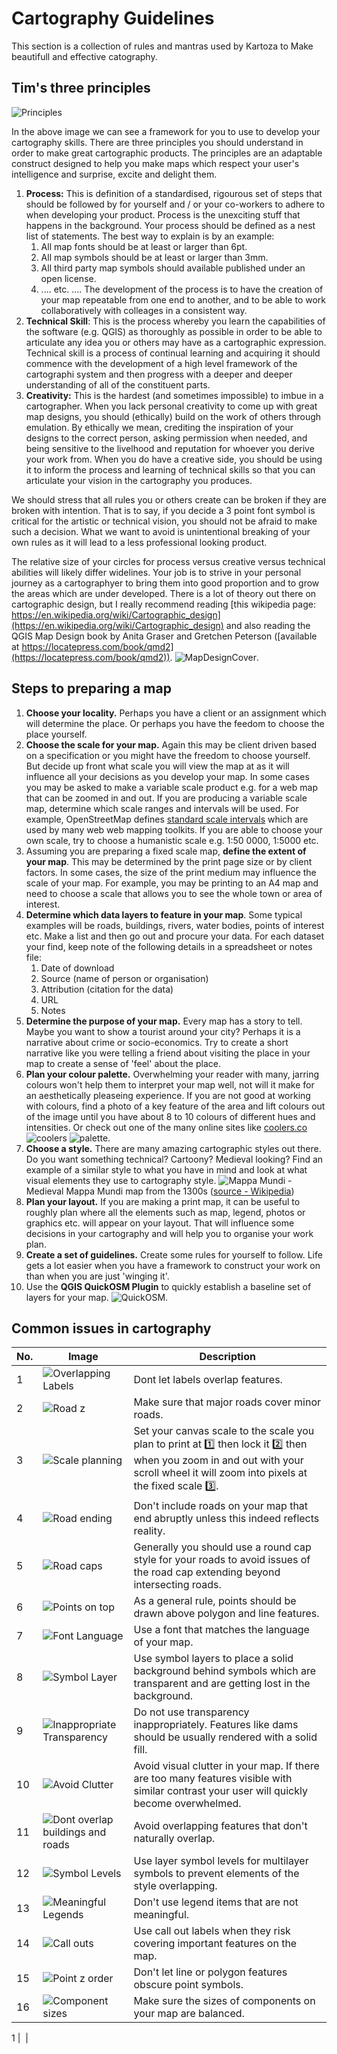# Cartography Guidelines

This section is a collection of rules and mantras used by Kartoza to Make beautifull and effective catography.

## Tim's three principles

![Principles](img/cartography-principles.png)

In the above image we can see a framework for you to use to develop your cartography skills. There are three principles you should understand in order to make great cartographic products. The principles are an adaptable construct designed to help you make maps which respect your user's intelligence and surprise, excite and delight them.

1. **Process:** This is definition of a standardised, rigourous set of steps that should be followed by for yourself and / or your co-workers to adhere to when developing your product. Process is the unexciting stuff that happens in the background. Your process should be defined as a nest list of statements. The best way to explain is by an example:
    1. All map fonts should be at least or larger than 6pt.
    2. All map symbols should be at least or larger than 3mm.
    3. All third party map symbols should available published under an open license.
    4. .... etc. ....
The development of the process is to have the creation of your map repeatable from one end to another, and to be able to work collaboratively with colleages in a consistent way.
2. **Technical Skill**: This is the process whereby you learn the capabilities of the software (e.g. QGIS) as thoroughly as possible in order to be able to articulate any idea you or others may have as a cartographic expression. Technical skill is a process of continual learning and acquiring it should commence with the development of a high level framework of the cartographi system and then progress with a deeper and deeper understanding of all of the constituent parts.
3. **Creativity:** This is the hardest (and sometimes impossible) to imbue in a cartographer. When you lack personal creativity to come up with great map designs, you should (ethically) build on the work of others through emulation. By ethically we mean, crediting the inspiration of your designs to the correct person, asking permission when needed, and being sensitive to the livelhood and reputation for whoever you derive your work from. When you do have a creative side, you should be using it to inform the process and learning of technical skills so that you can articulate your vision in the cartography you produces.

We should stress that all rules you or others create can be broken if they are broken with intention. That is to say, if you decide a 3 point font symbol is critical for the artistic or technical vision, you should not be afraid to make such a decision. What we want to avoid is unintentional breaking of your own rules as it will lead to a less professional looking product.

The relative size of your circles for process versus creative versus technical abilities will likely differ widelines. Your job is to strive in your personal journey as a cartographyer to bring them into good proportion and to grow the areas which are under developed. There is a lot of theory out there on cartographic design, but I really recommend reading [this wikipedia page: https://en.wikipedia.org/wiki/Cartographic_design](https://en.wikipedia.org/wiki/Cartographic_design) and also reading the QGIS Map Design book by Anita Graser and Gretchen Peterson ([available at https://locatepress.com/book/qmd2](https://locatepress.com/book/qmd2)). ![MapDesignCover](img/qmd2_cover.png).

## Steps to preparing a map

1. **Choose your locality.** Perhaps you have a client or an assignment which will determine the place. Or perhaps you have the feedom to choose the place yourself.
2. **Choose the scale for your map.** Again this may be client driven based on a specification or you might have the freedom to choose yourself. But decide up front what scale you will view the map at as it will influence all your decisions as you develop your map. In some cases you may be asked to make a variable scale product e.g. for a web map that can be zoomed in and out. If you are producing a variable scale map, determine which scale ranges and intervals will be used. For example, OpenStreetMap defines [standard scale intervals](https://wiki.openstreetmap.org/wiki/Zoom_levels) which are used by many web web mapping toolkits. If you are able to choose your own scale, try to choose a humanistic scale e.g. 1:50 0000, 1:5000 etc.
3. Assuming you are preparing a fixed scale map, **define the extent of your map**. This may be determined by the print page size or by client factors. In some cases, the size of the print medium may influence the scale of your map. For example, you may be printing to an A4 map and need to choose a scale that allows you to see the whole town or area of interest.
4. **Determine which data layers to feature in your map**. Some typical examples will be roads, buildings, rivers, water bodies, points of interest etc. Make a list and then go out and procure your data. For each dataset your find, keep note of the following details in a spreadsheet or notes file:
    1. Date of download
    2. Source (name of person or organisation)
    3. Attribution (citation for the data)
    4. URL
    5. Notes
5. **Determine the purpose of your map.** Every map has a story to tell. Maybe you want to show a tourist around your city? Perhaps it is a narrative about crime or socio-economics. Try to create a short narrative like you were telling a friend about visiting the place in your map to create a sense of 'feel' about the place.
6. **Plan your colour palette.** Overwhelming your reader with many, jarring colours won't help them to interpret your map well, not will it make for an aesthetically pleaseing experience. If you are not good at working with colours, find a photo of a key feature of the area and lift colours out of the image until you have about 8 to 10 colours of different hues and intensities. Or check out one of the many online sites like [coolers.co](https://coolors.co/image-picker) ![coolers](img/coolers.png) ![palette](img/coolers-palette.png).
7. **Choose a style.** There are many amazing cartographic styles out there. Do you want something technical? Cartoony? Medieval looking? Find an example of a similar style to what you have in mind and look at what visual elements they use to cartography style. ![Mappa Mundi](img/mappa-mundi.png) - Medieval Mappa Mundi map from the 1300s ([source - Wikipedia](https://en.wikipedia.org/wiki/Mappa_mundi#/media/File:Hereford-Karte.jpg))
8. **Plan your layout.** If you are making a print map, it can be useful to roughly plan where all the elements such as map, legend, photos or graphics etc. will appear on your layout. That will influence some decisions in your cartography and will help you to organise your work plan.
9. **Create a set of guidelines.** Create some rules for yourself to follow. Life gets a lot easier when you have a framework to construct your work on than when you are just 'winging it'.
10. Use the **QGIS QuickOSM Plugin** to quickly establish a baseline set of layers for your map. ![QuickOSM](img/quick-osm.png).

## Common issues in cartography

No. | Image | Description
----|-------|------------------------
1 | ![Overlapping Labels](img/overlapping-labels-and-features.png) | Dont let labels overlap features.
2 | ![Road z](img/major-roads-cover-minor-roads.png) | Make sure that major roads cover minor roads.
3 | ![Scale planning](img/scale-planning.png) | Set your canvas scale to the scale you plan to print at 1️⃣ then lock it 2️⃣ then when you zoom in and out with your scroll wheel it will zoom into pixels at the fixed scale 3️⃣.
4 | ![Road ending](img/abruptly-ending-roads.png) | Don't include roads on your map that end abruptly unless this indeed reflects reality.
5 | ![Road caps](img/road-cap-style.png) | Generally you should use a round cap style for your roads to avoid issues of the road cap extending beyond intersecting roads.
6 | ![Points on top](img/points-on-top.png) | As a general rule, points should be drawn above polygon and line features.
7 | ![Font Language](img/font-matches-language.png) | Use a font that matches the language of your map.
8 | ![Symbol Layer](img/solid-symbol-layer-background.png) | Use symbol layers to place a solid background behind symbols which are transparent and are getting lost in the background.
9 | ![Inappropriate Transparency](img/inappropriate-transparency.png) | Do not use transparency inappropriately. Features like dams should be usually rendered with a solid fill.
10 | ![Avoid Clutter](img/avoid-visual-clutter.png) | Avoid visual clutter in your map. If there are too many features visible with similar contrast  your user will quickly become overwhelmed.
11 | ![Dont overlap buildings and roads](img/buildings-in-roads.png) | Avoid overlapping features that don't naturally overlap.
12 | ![Symbol Levels](img/symbol-layer-z-levels.png) | Use layer symbol levels for multilayer symbols to prevent elements of the style overlapping.
13 | ![Meaningful Legends](img/meaningful-legends.png) | Don't use legend items that are not meaningful.
14 | ![Call outs](img/use-callout-labels.png) | Use call out labels when they risk covering important features on the map.
15 | ![Point z order](img/point-z-order.png) | Don't let line or polygon features obscure point symbols.
16 | ![Component sizes](img/component-sizes.png) | Make sure the sizes of components on your map are balanced.

[//]: # (This is a comment it wont be rendered if you leave a blank line after)

[//]: # ( Template row: )

1 | ![]() |

[//]: # ( Template numbers: )

[//]: # ( 0️⃣ 1️⃣ 2️⃣ 3️⃣ 4️⃣ 5️⃣ 6️⃣ 7️⃣ 8️⃣ 9️⃣ 🔟 )
